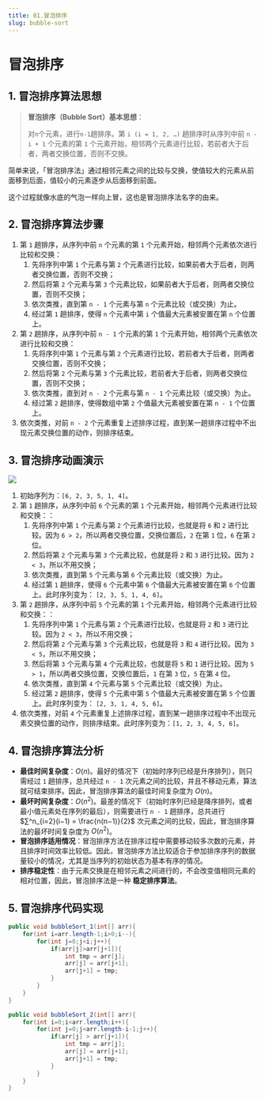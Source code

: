 ```yaml
---
title: 01.冒泡排序
slug: bubble-sort
---
```

# 冒泡排序
## 1. 冒泡排序算法思想

> **冒泡排序（Bubble Sort）基本思想**：
> 
> 对`n`个元素，进行`n-1`趟排序。第 `i (i = 1, 2, …)` 趟排序时从序列中前 `n - i + 1` 个元素的第 `1` 个元素开始，相邻两个元素进行比较，若前者大于后者，两者交换位置，否则不交换。

简单来说，「冒泡排序法」通过相邻元素之间的比较与交换，使值较大的元素从前面移到后面，值较小的元素逐步从后面移到前面。

这个过程就像水底的气泡一样向上冒，这也是冒泡排序法名字的由来。

## 2. 冒泡排序算法步骤

1. 第 `1` 趟排序，从序列中前 `n` 个元素的第 `1` 个元素开始，相邻两个元素依次进行比较和交换：
   1. 先将序列中第 `1` 个元素与第 `2` 个元素进行比较，如果前者大于后者，则两者交换位置，否则不交换；
   2. 然后将第 `2` 个元素与第 `3` 个元素比较，如果前者大于后者，则两者交换位置，否则不交换；
   3. 依次类推，直到第 `n - 1` 个元素与第 `n` 个元素比较（或交换）为止。
   4. 经过第 `1` 趟排序，使得 `n` 个元素中第 `i` 个值最大元素被安置在第 `n` 个位置上。
2. 第 `2` 趟排序，从序列中前 `n - 1` 个元素的第 `1` 个元素开始，相邻两个元素依次进行比较和交换：
   1. 先将序列中第 `1` 个元素与第 `2` 个元素进行比较，若前者大于后者，则两者交换位置，否则不交换；
   2. 然后将第 `2` 个元素与第 `3` 个元素比较，若前者大于后者，则两者交换位置，否则不交换；
   3. 依次类推，直到对 `n - 2` 个元素与第 `n - 1` 个元素比较（或交换）为止。
   4. 经过第 `2` 趟排序，使得数组中第 `2` 个值最大元素被安置在第 `n - 1` 个位置上。
3. 依次类推，对前 `n - 2` 个元素重复上述排序过程，直到某一趟排序过程中不出现元素交换位置的动作，则排序结束。

## 3. 冒泡排序动画演示

![](https://cdn.jsdelivr.net/gh/wecdn/img_0/2023/202303281728177.gif)

1. 初始序列为：`[6, 2, 3, 5, 1, 4]`。
2. 第 `1` 趟排序，从序列中前 `6` 个元素的第 `1` 个元素开始，相邻两个元素进行比较和交换：：
   1. 先将序列中第 `1` 个元素与第 `2` 个元素进行比较，也就是将 `6` 和 `2` 进行比较。因为 `6 > 2`，所以两者交换位置，交换位置后，`2` 在第 `1` 位，`6` 在第 `2` 位。
   2. 然后将第 `2` 个元素与第 `3` 个元素比较，也就是将 `2` 和 `3` 进行比较。因为 `2 < 3`，所以不用交换；
   3. 依次类推，直到第 `5` 个元素与第 `6` 个元素比较（或交换）为止。
   4. 经过第 `1` 趟排序，使得 `6` 个元素中第 `6` 个值最大元素被安置在第 `6` 个位置上。此时序列变为： `[2, 3, 5, 1, 4, 6]`。
3. 第 `2` 趟排序，从序列中前 `5` 个元素的第 `1` 个元素开始，相邻两个元素进行比较和交换：：
   1. 先将序列中第 `1` 个元素与第 `2` 个元素进行比较，也就是将 `2` 和 `3` 进行比较。因为 `2 < 3`，所以不用交换；
   2. 然后将第 `2` 个元素与第 `3` 个元素比较，也就是将 `3` 和 `4` 进行比较。因为 `3 < 5`，所以不用交换；
   3. 然后将第 `3` 个元素与第 `4` 个元素比较，也就是将 `5` 和 `1` 进行比较。因为 `5 > 1`，所以两者交换位置，交换位置后，`1` 在第 `3` 位，`5` 在第 `4` 位。
   4. 依次类推，直到第 `4` 个元素与第 `5` 个元素比较（或交换）为止。
   5. 经过第 `2` 趟排序，使得 `5` 个元素中第 `5` 个值最大元素被安置在第 `5` 个位置上。此时序列变为： `[2, 3, 1, 4, 5, 6]`。
4. 依次类推，对前 `4` 个元素重复上述排序过程，直到某一趟排序过程中不出现元素交换位置的动作，则排序结束。此时序列变为：`[1, 2, 3, 4, 5, 6]`。

## 4. 冒泡排序算法分析

- **最佳时间复杂度**：$O(n)$。最好的情况下（初始时序列已经是升序排列），则只需经过 `1` 趟排序，总共经过 `n - 1` 次元素之间的比较，并且不移动元素，算法就可结束排序。因此，冒泡排序算法的最佳时间复杂度为 $O(n)$。
- **最坏时间复杂度**：$O(n^2)$。最差的情况下（初始时序列已经是降序排列，或者最小值元素处在序列的最后），则需要进行 `n - 1` 趟排序，总共进行 $∑^n_{i=2}(i−1) = \frac{n(n−1)}{2}$ 次元素之间的比较，因此，冒泡排序算法的最坏时间复杂度为 $O(n^2)$。
- **冒泡排序适用情况**：冒泡排序方法在排序过程中需要移动较多次数的元素，并且排序时间效率比较低。因此，冒泡排序方法比较适合于参加排序序列的数据量较小的情况，尤其是当序列的初始状态为基本有序的情况。
- **排序稳定性**：由于元素交换是在相邻元素之间进行的，不会改变值相同元素的相对位置，因此，冒泡排序法是一种 **稳定排序算法**。

## 5. 冒泡排序代码实现

```java
public void bubbleSort_1(int[] arr){
    for(int i=arr.length-1;i>0;i--){
        for(int j=0;j<i;j++){
            if(arr[j]>arr[j+1]){
                int tmp = arr[j];
                arr[j] = arr[j+1];
                arr[j+1] = tmp;
            }
        }
    }
}

public void bubbleSort_2(int[] arr){
    for(int i=0;i<arr.length;i++){
        for(int j=0;j<arr.length-i-1;j++){
            if(arr[j] > arr[j+1]){
                int tmp = arr[j];
                arr[j] = arr[j+1];
                arr[j+1] = tmp;
            }
        }
    }
}
```